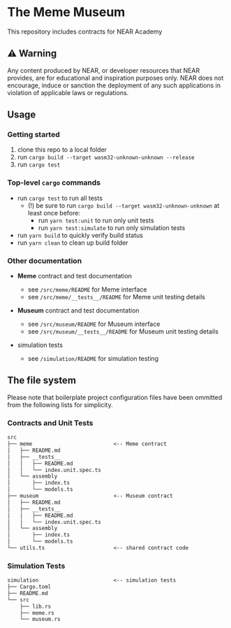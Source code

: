 # The Meme Museum

This repository includes contracts for NEAR Academy

## ⚠️ Warning

Any content produced by NEAR, or developer resources that NEAR provides, are for educational and inspiration purposes only.  NEAR does not encourage, induce or sanction the deployment of any such applications in violation of applicable laws or regulations.

## Usage

### Getting started

1. clone this repo to a local folder
2. run `cargo build --target wasm32-unknown-unknown --release`
3. run `cargo test`

### Top-level `cargo` commands

- run `cargo test` to run all tests
  - (!) be sure to run `cargo build --target wasm32-unknown-unknown` at least once before:
    - run `yarn test:unit` to run only unit tests
    - run `yarn test:simulate` to run only simulation tests
- run `yarn build` to quickly verify build status
- run `yarn clean` to clean up build folder

### Other documentation

- **Meme** contract and test documentation
  - see `/src/meme/README` for Meme interface
  - see `/src/meme/__tests__/README` for Meme unit testing details

- **Museum** contract and test documentation
  - see `/src/museum/README` for Museum interface
  - see `/src/museum/__tests__/README` for Museum unit testing details

- simulation tests
  - see `/simulation/README` for simulation testing


## The file system

Please note that boilerplate project configuration files have been ommitted from the following lists for simplicity.

### Contracts and Unit Tests

```txt
src
├── meme                          <-- Meme contract
│   ├── README.md
│   ├── __tests__
│   │   ├── README.md
│   │   └── index.unit.spec.ts
│   └── assembly
│       ├── index.ts
│       └── models.ts
├── museum                        <-- Museum contract
│   ├── README.md
│   ├── __tests__
│   │   ├── README.md
│   │   └── index.unit.spec.ts
│   └── assembly
│       ├── index.ts
│       └── models.ts
└── utils.ts                      <-- shared contract code
```

### Simulation Tests

```txt
simulation                        <-- simulation tests
├── Cargo.toml
├── README.md
└── src
    ├── lib.rs
    ├── meme.rs
    └── museum.rs
```
